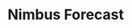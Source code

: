 # Nimbus Forecast
<!-- <a href="https://www.flaticon.com/authors/azland-studio">Icons by Azland Studio</a> -->
